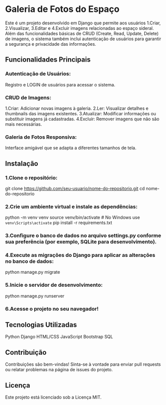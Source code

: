 # Galeria de Fotos do Espaço
Este é um projeto desenvolvido em Django que permite aos usuários 1.Criar, 2.Visualizar, 3.Editar e 4.Excluir imagens relacionadas ao espaço sideral. Além das funcionalidades básicas de CRUD (Create, Read, Update, Delete) de imagens, o sistema também inclui autenticação de usuários para garantir a segurança e privacidade das informações.

## Funcionalidades Principais
### Autenticação de Usuários:

Registro e LOGIN de usuários para acessar o sistema.
### CRUD de Imagens:

1.Criar: Adicionar novas imagens à galeria.
2.Ler: Visualizar detalhes e thumbnails das imagens existentes.
3.Atualizar: Modificar informações ou substituir imagens já cadastradas.
4.Excluir: Remover imagens que não são mais necessárias.
### Galeria de Fotos Responsiva:

Interface amigável que se adapta a diferentes tamanhos de tela.

## Instalação

### 1.Clone o repositório:
git clone https://github.com/seu-usuario/nome-do-repositorio.git
cd nome-do-repositorio

### 2.Crie um ambiente virtual e instale as dependências:
python -m venv venv
source venv/bin/activate   # No Windows use `venv\Scripts\activate`
pip install -r requirements.txt

### 3.Configure o banco de dados no arquivo settings.py conforme sua preferência (por exemplo, SQLite para desenvolvimento).

### 4.Execute as migrações do Django para aplicar as alterações no banco de dados:
python manage.py migrate

### 5.Inicie o servidor de desenvolvimento:
python manage.py runserver

### 6.Acesse o projeto no seu navegador!

## Tecnologias Utilizadas
Python
Django
HTML/CSS
JavaScript
Bootstrap
SQL

## Contribuição
Contribuições são bem-vindas! Sinta-se à vontade para enviar pull requests ou relatar problemas na página de issues do projeto.

## Licença
Este projeto está licenciado sob a Licença MIT.
